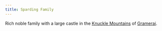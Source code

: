 ```yaml
---
title: Sparding Family
---
```


Rich noble family with a large castle in the [Knuckle Mountains](Locations/Cloud%20Sea/Shards/Gramerai/Knuckle%20Mountains.md) of [Gramerai](Locations/Cloud%20Sea/Shards/Gramerai/Gramerai.md). 


